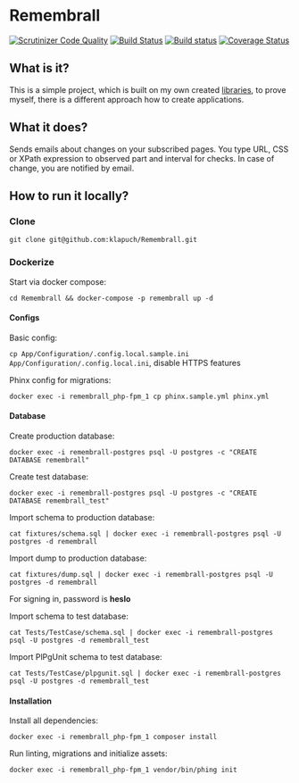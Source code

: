 # Remembrall
[![Scrutinizer Code Quality](https://scrutinizer-ci.com/g/klapuch/Remembrall/badges/quality-score.png?b=master)](https://scrutinizer-ci.com/g/klapuch/Remembrall/?branch=master) [![Build Status](https://travis-ci.org/klapuch/Remembrall.svg?branch=master)](https://travis-ci.org/klapuch/Remembrall) [![Build status](https://ci.appveyor.com/api/projects/status/jea6op0tyx3w9atm/branch/master?svg=true)](https://ci.appveyor.com/project/facedown/remembrall/branch/master) [![Coverage Status](https://coveralls.io/repos/github/klapuch/Remembrall/badge.svg?branch=master)](https://coveralls.io/github/klapuch/Remembrall?branch=master)

## What is it?
This is a simple project, which is built on my own created [libraries](https://packagist.org/packages/klapuch/), to prove myself, there is a different approach how to create applications.

## What it does?
Sends emails about changes on your subscribed pages. You type URL, CSS or XPath expression to observed part and interval for checks. In case of change, you are notified by email. 

## How to run it locally?
### Clone
`git clone git@github.com:klapuch/Remembrall.git`
### Dockerize
Start via docker compose:

`cd Remembrall && docker-compose -p remembrall up -d`
#### Configs
Basic config:

`cp App/Configuration/.config.local.sample.ini App/Configuration/.config.local.ini`, disable HTTPS features

Phinx config for migrations:

`docker exec -i remembrall_php-fpm_1 cp phinx.sample.yml phinx.yml`
#### Database
Create production database:

`docker exec -i remembrall-postgres psql -U postgres -c "CREATE DATABASE remembrall"`

Create test database:

`docker exec -i remembrall-postgres psql -U postgres -c "CREATE DATABASE remembrall_test"`

Import schema to production database:

`cat fixtures/schema.sql | docker exec -i remembrall-postgres psql -U postgres -d remembrall`

Import dump to production database:

`cat fixtures/dump.sql | docker exec -i remembrall-postgres psql -U postgres -d remembrall`

For signing in, password is **heslo**

Import schema to test database:

`cat Tests/TestCase/schema.sql | docker exec -i remembrall-postgres psql -U postgres -d remembrall_test`

Import PlPgUnit schema to test database:

`cat Tests/TestCase/plpgunit.sql | docker exec -i remembrall-postgres psql -U postgres -d remembrall_test`

#### Installation
Install all dependencies:

`docker exec -i remembrall_php-fpm_1 composer install`

Run linting, migrations and initialize assets:

`docker exec -i remembrall_php-fpm_1 vendor/bin/phing init`
